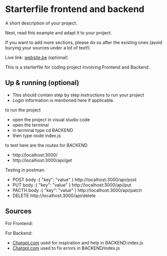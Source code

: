 # Starterfile frontend and backend

A short description of your project.

Next, read this example and adapt it to your project.

If you want to add more sections, please do so after the existing ones (avoid burying your sources under a lot of text!).

Live link: [website.be](website.be) (optional)

This is a starterfile for coding project involving Frontend and Backend.

## Up & running (optional)

- This should contain step by step instructions to run your project
- Login information is mentioned here if applicable.

to run the project

- open the project in visual studio code
- open the terminal
- in terminal type cd BACKEND
- then type node index.js

to test here are the routes for BACKEND

- http://localhost:3000/
- http://localhost:3000/api/get

Testing in postman

- POST body :{ "key": "value" } http://localhost:3000/api/post
- PUT body :{ "key": "value" } http://localhost:3000/api/put
- PACTH body :{ "key": "value" } http://localhost:3000/api/patch
- DELETE http://localhost:3000/api/delete

## Sources

For Frontend:

For Backend:

- [Chatgpt.com](https://chatgpt.com/share/66ffaef7-17c4-800e-b6ab-32f50a27c564) used for inspiration and help in BACKEND:index.js
- [Chatgpt.com](https://chatgpt.com/share/670bd2d8-76f0-800e-a2f2-a48484034412) used to fix errors in BACKEND/index.js
